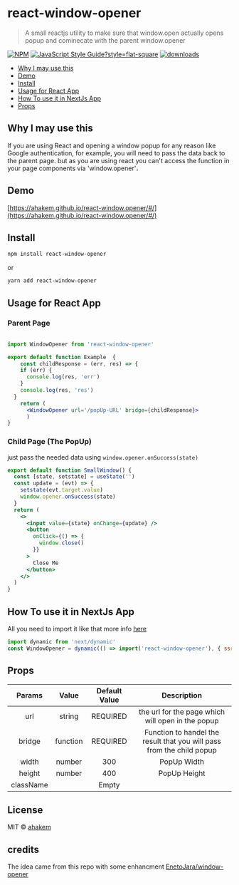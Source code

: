 # react-window-opener

> A small reactjs utility to make sure that window.open actually opens popup and cominecate with the parent window.opener

[![NPM](https://img.shields.io/npm/v/react-window-opener.svg?style=flat-square)](https://www.npmjs.com/package/react-window-opener) [![JavaScript Style Guide](https://img.shields.io/badge/code_style-standard-brightgreen.svg)?style=flat-square](https://standardjs.com)
[![downloads](https://img.shields.io/npm/dm/react-window-opener.svg?style=flat-square)](https://www.npmjs.com/package/react-window-opener)


* [Why I may use this](#why-i-may-use-this)
* [Demo](#demo)
* [Install](#Install)
* [Usage for React App](#usage-for-react-app)
* [How To use it in NextJs App](#how-to-use-it-in-nextjs-app)
* [Props](#props)


## Why I may use this
If you are using React and opening a window popup for any reason like Google authentication, for example, you will need to pass the data back to the parent page. but as you are using react you can't access the function in your page components via 'window.opener'، 

## Demo
[https://ahakem.github.io/react-window.opener/#/](https://ahakem.github.io/react-window.opener/#/)

## Install

```bash
npm install react-window-opener
```

or

```bash
yarn add react-window-opener
```

## Usage for React App

### Parent Page

```jsx

import WindowOpener from 'react-window-opener'

export default function Example  {
    const childResponse = (err, res) => {
    if (err) {
      console.log(res, 'err')
    }
    console.log(res, 'res')
  }
    return (
      <WindowOpener url='/popUp-URL' bridge={childResponse}>
      )
}
```

### Child Page (The PopUp)

 just pass the needed data using
 `window.opener.onSuccess(state)`

```jsx
export default function SmallWindow() {
  const [state, setstate] = useState('')
  const update = (evt) => {
    setstate(evt.target.value)
    window.opener.onSuccess(state)
  }
  return (
    <>
      <input value={state} onChange={update} />
      <button
        onClick={() => {
          window.close()
        }}
      >
        Close Me
      </button>
    </>
  )
}
```
## How To use it in NextJs App

All you need to import it like that more info [here](https://nextjs.org/docs/advanced-features/dynamic-import#with-no-ssr)

```jsx
import dynamic from 'next/dynamic'
const WindowOpener = dynamic(() => import('react-window-opener'), { ssr: false })

```
## Props
|    Params    |   Value  |  Default Value   |   Description    |
|:------------:|:--------:|:----------------:|:----------------:|
|    url       |  string  |   REQUIRED       | the url for the page which will open in the popup |
|    bridge    |  function|   REQUIRED       | Function to handel the result that you will pass from the child popup |
|    width     |  number  |   300            | PopUp Width |
|    height    |  number  |   400            | PopUp Height |
|    className    |    |      Empty         |  |


## License

MIT © [ahakem](https://github.com/ahakem)

## credits
The idea came from this repo with some enhancment 
[EnetoJara/window-opener](https://github.com/EnetoJara/window-opener)
